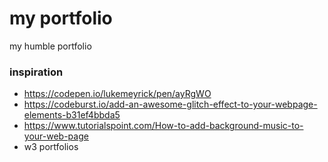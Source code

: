 # my portfolio

my humble portfolio

### inspiration

- https://codepen.io/lukemeyrick/pen/ayRgWO
- https://codeburst.io/add-an-awesome-glitch-effect-to-your-webpage-elements-b31ef4bbda5
- https://www.tutorialspoint.com/How-to-add-background-music-to-your-web-page
- w3 portfolios
